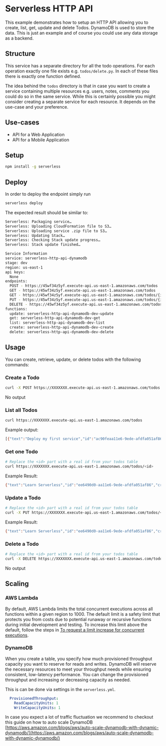 <!--
title: 'AWS Serverless HTTP API with DynamoDB store example in Python'
description: 'This example demonstrates how to setup an HTTP API allowing you to create, list, get, update and delete Todos. DynamoDB is used to store the data.'
layout: Doc
framework: v1
platform: AWS
language: Python
authorLink: 'https://github.com/godfreyhobbs'
authorName: 'Godfrey Hobbs'
authorAvatar: 'https://avatars1.githubusercontent.com/u/8434141?v=4&s=140'
-->
# Serverless HTTP API

This example demonstrates how to setup an HTTP API allowing you to create, list, get, update and delete Todos. DynamoDB is used to store the data. This is just an example and of course you could use any data storage as a backend.

## Structure

This service has a separate directory for all the todo operations. For each operation exactly one file exists e.g. `todos/delete.py`. In each of these files there is exactly one function defined.

The idea behind the `todos` directory is that in case you want to create a service containing multiple resources e.g. users, notes, comments you could do so in the same service. While this is certainly possible you might consider creating a separate service for each resource. It depends on the use-case and your preference.

## Use-cases

- API for a Web Application
- API for a Mobile Application

## Setup

```bash
npm install -g serverless
```

## Deploy

In order to deploy the endpoint simply run

```bash
serverless deploy
```

The expected result should be similar to:

```bash
Serverless: Packaging service…
Serverless: Uploading CloudFormation file to S3…
Serverless: Uploading service .zip file to S3…
Serverless: Updating Stack…
Serverless: Checking Stack update progress…
Serverless: Stack update finished…

Service Information
service: serverless-http-api-dynamodb
stage: dev
region: us-east-1
api keys:
  None
endpoints:
  POST - https://45wf34z5yf.execute-api.us-east-1.amazonaws.com/todos
  GET - https://45wf34z5yf.execute-api.us-east-1.amazonaws.com/todos
  GET - https://45wf34z5yf.execute-api.us-east-1.amazonaws.com/todos/{id}
  PUT - https://45wf34z5yf.execute-api.us-east-1.amazonaws.com/todos/{id}
  DELETE - https://45wf34z5yf.execute-api.us-east-1.amazonaws.com/todos/{id}
functions:
  update: serverless-http-api-dynamodb-dev-update
  get: serverless-http-api-dynamodb-dev-get
  list: serverless-http-api-dynamodb-dev-list
  create: serverless-http-api-dynamodb-dev-create
  delete: serverless-http-api-dynamodb-dev-delete
```

## Usage

You can create, retrieve, update, or delete todos with the following commands:

### Create a Todo

```bash
curl -X POST https://XXXXXXX.execute-api.us-east-1.amazonaws.com/todos --data '{ "text": "Learn Serverless" }' -H "Content-Type: application/json"
```

No output

### List all Todos

```bash
curl https://XXXXXXX.execute-api.us-east-1.amazonaws.com/todos
```

Example output:
```bash
[{"text":"Deploy my first service","id":"ac90feaa11e6-9ede-afdfa051af86","checked":true,"updatedAt":1479139961304},{"text":"Learn Serverless","id":"206793aa11e6-9ede-afdfa051af86","createdAt":1479139943241,"checked":false,"updatedAt":1479139943241}]%
```

### Get one Todo

```bash
# Replace the <id> part with a real id from your todos table
curl https://XXXXXXX.execute-api.us-east-1.amazonaws.com/todos/<id>
```

Example Result:
```bash
{"text":"Learn Serverless","id":"ee6490d0-aa11e6-9ede-afdfa051af86","createdAt":1479138570824,"checked":false,"updatedAt":1479138570824}%
```

### Update a Todo

```bash
# Replace the <id> part with a real id from your todos table
curl -X PUT https://XXXXXXX.execute-api.us-east-1.amazonaws.com/todos/<id> --data '{ "text": "Learn Serverless", "checked": true }' -H "Content-Type: application/json"
```

Example Result:
```bash
{"text":"Learn Serverless","id":"ee6490d0-aa11e6-9ede-afdfa051af86","createdAt":1479138570824,"checked":true,"updatedAt":1479138570824}%
```

### Delete a Todo

```bash
# Replace the <id> part with a real id from your todos table
curl -X DELETE https://XXXXXXX.execute-api.us-east-1.amazonaws.com/todos/<id>
```

No output

## Scaling

### AWS Lambda

By default, AWS Lambda limits the total concurrent executions across all functions within a given region to 1000. The default limit is a safety limit that protects you from costs due to potential runaway or recursive functions during initial development and testing. To increase this limit above the default, follow the steps in [To request a limit increase for concurrent executions](http://docs.aws.amazon.com/lambda/latest/dg/concurrent-executions.html#increase-concurrent-executions-limit).

### DynamoDB

When you create a table, you specify how much provisioned throughput capacity you want to reserve for reads and writes. DynamoDB will reserve the necessary resources to meet your throughput needs while ensuring consistent, low-latency performance. You can change the provisioned throughput and increasing or decreasing capacity as needed.

This is can be done via settings in the `serverless.yml`.

```yaml
  ProvisionedThroughput:
    ReadCapacityUnits: 1
    WriteCapacityUnits: 1
```

In case you expect a lot of traffic fluctuation we recommend to checkout this guide on how to auto scale DynamoDB [https://aws.amazon.com/blogs/aws/auto-scale-dynamodb-with-dynamic-dynamodb/](https://aws.amazon.com/blogs/aws/auto-scale-dynamodb-with-dynamic-dynamodb/)
